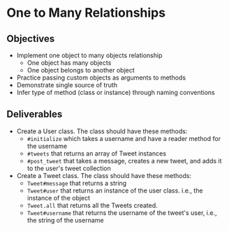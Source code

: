 # One to Many Relationships

## Objectives

* Implement one object to many objects relationship
  * One object has many objects
  * One object belongs to another object
* Practice passing custom objects as arguments to methods
* Demonstrate single source of truth
* Infer type of method (class or instance) through naming conventions

## Deliverables

* Create a User class. The class should have these methods:
  * `#initialize` which takes a username and have a reader method for the username
  * `#tweets` that returns an array of Tweet instances
  * `#post_tweet` that takes a message, creates a new tweet, and adds it to the user's tweet collection
* Create a Tweet class. The class should have these methods:
  * `Tweet#message` that returns a string
  * `Tweet#user` that returns an instance of the user class. i.e., the instance of the object
  * `Tweet.all` that returns all the Tweets created.
  * `Tweet#username` that returns the username of the tweet's user, i.e., the string of the username
